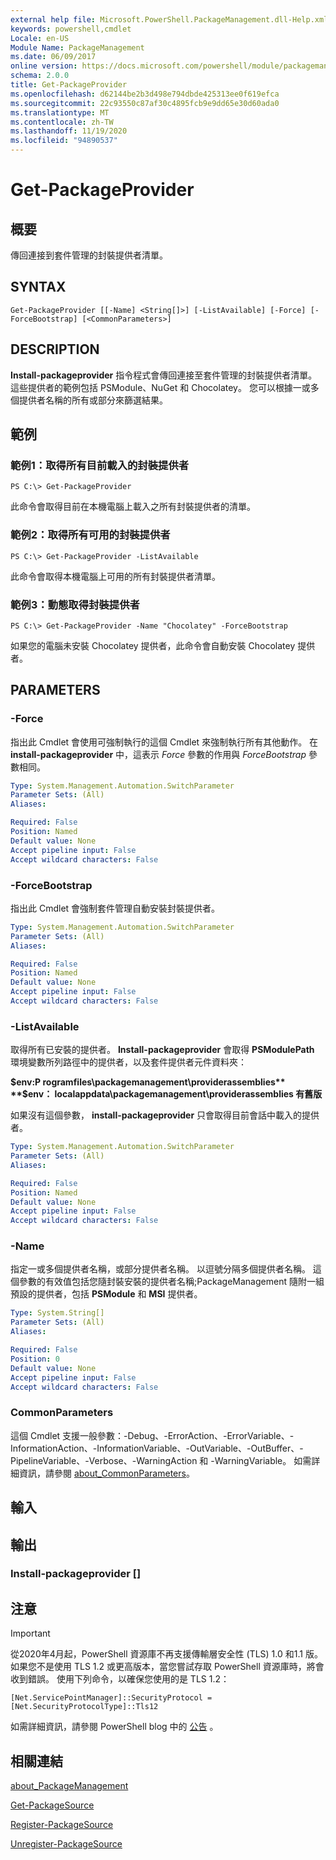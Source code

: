 ```yaml
---
external help file: Microsoft.PowerShell.PackageManagement.dll-Help.xml
keywords: powershell,cmdlet
Locale: en-US
Module Name: PackageManagement
ms.date: 06/09/2017
online version: https://docs.microsoft.com/powershell/module/packagemanagement/get-packageprovider?view=powershell-7&WT.mc_id=ps-gethelp
schema: 2.0.0
title: Get-PackageProvider
ms.openlocfilehash: d62144be2b3d498e794dbde425313ee0f619efca
ms.sourcegitcommit: 22c93550c87af30c4895fcb9e9dd65e30d60ada0
ms.translationtype: MT
ms.contentlocale: zh-TW
ms.lasthandoff: 11/19/2020
ms.locfileid: "94890537"
---
```

# Get-PackageProvider

## 概要
傳回連接到套件管理的封裝提供者清單。

## SYNTAX

```
Get-PackageProvider [[-Name] <String[]>] [-ListAvailable] [-Force] [-ForceBootstrap] [<CommonParameters>]
```

## DESCRIPTION

**Install-packageprovider** 指令程式會傳回連接至套件管理的封裝提供者清單。
這些提供者的範例包括 PSModule、NuGet 和 Chocolatey。
您可以根據一或多個提供者名稱的所有或部分來篩選結果。

## 範例

### 範例1：取得所有目前載入的封裝提供者

```
PS C:\> Get-PackageProvider
```

此命令會取得目前在本機電腦上載入之所有封裝提供者的清單。

### 範例2：取得所有可用的封裝提供者

```
PS C:\> Get-PackageProvider -ListAvailable
```

此命令會取得本機電腦上可用的所有封裝提供者清單。

### 範例3：動態取得封裝提供者

```
PS C:\> Get-PackageProvider -Name "Chocolatey" -ForceBootstrap
```

如果您的電腦未安裝 Chocolatey 提供者，此命令會自動安裝 Chocolatey 提供者。

## PARAMETERS

### -Force

指出此 Cmdlet 會使用可強制執行的這個 Cmdlet 來強制執行所有其他動作。
在 **install-packageprovider** 中，這表示 *Force* 參數的作用與 *ForceBootstrap* 參數相同。

```yaml
Type: System.Management.Automation.SwitchParameter
Parameter Sets: (All)
Aliases:

Required: False
Position: Named
Default value: None
Accept pipeline input: False
Accept wildcard characters: False
```

### -ForceBootstrap

指出此 Cmdlet 會強制套件管理自動安裝封裝提供者。

```yaml
Type: System.Management.Automation.SwitchParameter
Parameter Sets: (All)
Aliases:

Required: False
Position: Named
Default value: None
Accept pipeline input: False
Accept wildcard characters: False
```

### -ListAvailable

取得所有已安裝的提供者。
**Install-packageprovider** 會取得 **PSModulePath** 環境變數所列路徑中的提供者，以及套件提供者元件資料夾：

**$env:P rogramfiles\packagemanagement\providerassemblies** **$env： localappdata\packagemanagement\providerassemblies 有舊版**

如果沒有這個參數， **install-packageprovider** 只會取得目前會話中載入的提供者。

```yaml
Type: System.Management.Automation.SwitchParameter
Parameter Sets: (All)
Aliases:

Required: False
Position: Named
Default value: None
Accept pipeline input: False
Accept wildcard characters: False
```

### -Name

指定一或多個提供者名稱，或部分提供者名稱。
以逗號分隔多個提供者名稱。
這個參數的有效值包括您隨封裝安裝的提供者名稱;PackageManagement 隨附一組預設的提供者，包括 **PSModule** 和 **MSI** 提供者。

```yaml
Type: System.String[]
Parameter Sets: (All)
Aliases:

Required: False
Position: 0
Default value: None
Accept pipeline input: False
Accept wildcard characters: False
```

### CommonParameters

這個 Cmdlet 支援一般參數：-Debug、-ErrorAction、-ErrorVariable、-InformationAction、-InformationVariable、-OutVariable、-OutBuffer、-PipelineVariable、-Verbose、-WarningAction 和 -WarningVariable。 如需詳細資訊，請參閱 [about_CommonParameters](https://go.microsoft.com/fwlink/?LinkID=113216)。

## 輸入

## 輸出

### Install-packageprovider []

## 注意

> [!IMPORTANT]
> 從2020年4月起，PowerShell 資源庫不再支援傳輸層安全性 (TLS) 1.0 和1.1 版。 如果您不是使用 TLS 1.2 或更高版本，當您嘗試存取 PowerShell 資源庫時，將會收到錯誤。 使用下列命令，以確保您使用的是 TLS 1.2：
>
> `[Net.ServicePointManager]::SecurityProtocol = [Net.SecurityProtocolType]::Tls12`
>
> 如需詳細資訊，請參閱 PowerShell blog 中的 [公告](https://devblogs.microsoft.com/powershell/powershell-gallery-tls-support/) 。

## 相關連結

[about_PackageManagement](../Microsoft.PowerShell.Core/About/about_PackageManagement.md)

[Get-PackageSource](Get-PackageSource.md)

[Register-PackageSource](Register-PackageSource.md)

[Unregister-PackageSource](Unregister-PackageSource.md)
